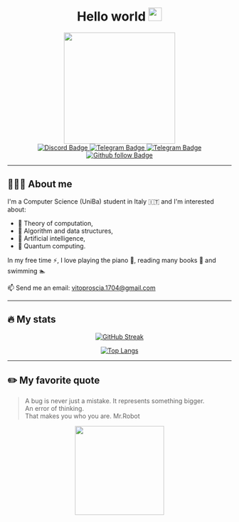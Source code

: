 <div id="header" align="center">
  <h1> Hello world
  <img src="https://media.giphy.com/media/hvRJCLFzcasrR4ia7z/giphy.gif" width="30"/>
  </h1>
</div>

<div id="header gif" align="center">
  <img src="https://media.giphy.com/media/gjrYDwbjnK8x36xZIO/giphy.gif" width="250"/>
</div>

<div id="badges" align="center">
  
  <a href="https://discord.com/channels/825083832977850418">
  <img src="https://img.shields.io/badge/Discord-494949?style=flat&logo=discord&logoColor=8B6BFF" alt="Discord Badge"/>
  </a>

  <a href="https://t.me/Giuto01">
  <img src="https://img.shields.io/badge/Telegram-494949?style=flat&logo=telegram&logoColor=red" alt="Telegram Badge"/>
  </a>

  <a href="https://stackoverflow.com/users/19269921/giuto">
  <img src="https://img.shields.io/badge/StackOverflow-494949?style=flat&logo=stackoverflow&logoColor=red" alt="Telegram Badge"/>
  </a>  
  
  <a href="https://github.com/Giuto01?tab=followers">
  <img src="https://img.shields.io/github/followers/Giuto01.svg?style=social&label=Follow&maxAge=2592000" alt="Github follow Badge"/>
  </a>
  
 <div id="profileViews">
 <img src="https://komarev.com/ghpvc/?username=your-Giuto01&style=flat-square&color=blue" alt=""/>
 </div>
  
  
  
</div>

--- 
## 👨🏻‍💻 About me

I'm a Computer Science (UniBa) student in Italy 🇮🇹 and I'm interested about: 
* 💭 Theory of computation,
* 🌳 Algorithm and data structures, 
* 🤖 Artificial intelligence,
* 🔭 Quantum computing.

In my free time ⚡, I love playing the piano 🎹, reading many books 📖 and swimming 🏊

📫 Send me an email: vitoproscia.1704@gmail.com

---
## 🔥 My stats

<div id="stats" align="center">

[![GitHub Streak](http://github-readme-streak-stats.herokuapp.com?user=Giuto01&theme=darcula)](https://git.io/streak-stats)

[![Top Langs](https://github-readme-stats.vercel.app/api/top-langs/?username=Giuto01&layout=compact&theme=darcula)](https://github.com/anuraghazra/github-readme-stats)
  
</div>

---
## ✏️ My favorite quote

> A bug is never just a mistake. It represents something bigger.  
> An error of thinking.  
> That makes you who you are. Mr.Robot  

<div id="bottom gif" align="center">
  <img src="https://media.giphy.com/media/B6wdZEDP2TXRkA83o5/giphy.gif" width="200"/>
</div>
